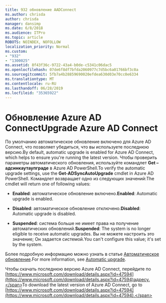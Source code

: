 ```yaml
---
title: 932 обновление AADConnect
ms.author: chrisda
author: chrisda
manager: dansimp
ms.date: 6/8/2018
ms.audience: ITPro
ms.topic: article
ROBOTS: NOINDEX, NOFOLLOW
localization_priority: Normal
ms.custom:
- "932"
- "1300025"
ms.assetid: 8f43f36c-9722-43a4-b0de-c5341c06dac5
ms.openlocfilehash: 07de6f8df7bfda2060977c7d5bc6a01766bf3c0a
ms.sourcegitcommit: 5fb7a4b28859690020efdea630d03e70cc0e6334
ms.translationtype: MT
ms.contentlocale: ru-RU
ms.lasthandoff: 06/28/2019
ms.locfileid: "35365922"
---
```

# <a name="upgrade-azure-ad-connect"></a><span data-ttu-id="6e418-102">Обновление Azure AD Connect</span><span class="sxs-lookup"><span data-stu-id="6e418-102">Upgrade Azure AD Connect</span></span>

<span data-ttu-id="6e418-103">По умолчанию автоматическое обновление включено для Azure AD Connect, что позволяет убедиться, что вы используете последнюю версию.</span><span class="sxs-lookup"><span data-stu-id="6e418-103">By default, automatic upgrade is enabled for Azure AD Connect, which helps to ensure you're running the latest version.</span></span> <span data-ttu-id="6e418-104">Чтобы проверить параметры автоматического обновления, используйте командлет **Get – адсинкаутаупграде** в Azure AD PowerShell.</span><span class="sxs-lookup"><span data-stu-id="6e418-104">To verify the automatic upgrade settings, use the **Get-ADSyncAutoUpgrade** cmdlet in Azure AD PowerShell.</span></span> <span data-ttu-id="6e418-105">Командлет возвращает одно из следующих значений:</span><span class="sxs-lookup"><span data-stu-id="6e418-105">The cmdlet will return one of following values:</span></span>

- <span data-ttu-id="6e418-106">**Enabled**: автоматическое обновление включено.</span><span class="sxs-lookup"><span data-stu-id="6e418-106">**Enabled**: Automatic upgrade is enabled.</span></span>

- <span data-ttu-id="6e418-107">**Disabled**: автоматическое обновление отключено.</span><span class="sxs-lookup"><span data-stu-id="6e418-107">**Disabled**: Automatic upgrade is disabled.</span></span>

- <span data-ttu-id="6e418-108">**Suspended**: система больше не имеет права на получение автоматических обновлений.</span><span class="sxs-lookup"><span data-stu-id="6e418-108">**Suspended**: The system is no longer eligible to receive automatic upgrades.</span></span> <span data-ttu-id="6e418-109">Вы не можете настроить это значение; Он задается системой.</span><span class="sxs-lookup"><span data-stu-id="6e418-109">You can't configure this value; it's set by the system.</span></span>

<span data-ttu-id="6e418-110">Более подробную информацию можно узнать в статье [Автоматическое обновление](https://docs.microsoft.com/azure/active-directory/connect/active-directory-aadconnect-feature-automatic-upgrade).</span><span class="sxs-lookup"><span data-stu-id="6e418-110">For more information, see [Automatic upgrade](https://docs.microsoft.com/azure/active-directory/connect/active-directory-aadconnect-feature-automatic-upgrade).</span></span>

<span data-ttu-id="6e418-111">Чтобы скачать последнюю версию Azure AD Connect, перейдите по [https://www.microsoft.com/download/details.aspx?id=47594](https://www.microsoft.com/download/details.aspx?id=47594)адресу.</span><span class="sxs-lookup"><span data-stu-id="6e418-111">To download the latest version of Azure AD Connect, go to [https://www.microsoft.com/download/details.aspx?id=47594](https://www.microsoft.com/download/details.aspx?id=47594).</span></span>
